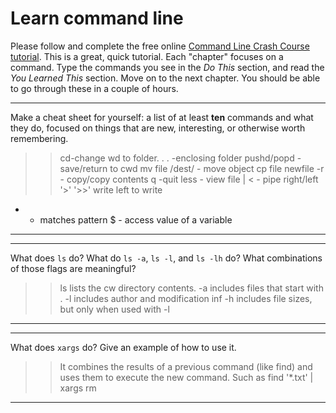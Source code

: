 # Learn command line

Please follow and complete the free online [Command Line Crash Course
tutorial](http://cli.learncodethehardway.org/book/). This is a great,
quick tutorial. Each "chapter" focuses on a command. Type the commands
you see in the _Do This_ section, and read the _You Learned This_
section. Move on to the next chapter. You should be able to go through
these in a couple of hours.


---

Make a cheat sheet for yourself: a list of at least **ten** commands and what they do, focused on things that are new, interesting, or otherwise worth remembering.

> > cd-change wd to folder. .
. -enclosing folder 
pushd/popd - save/return to cwd
mv file /dest/ - move object
cp file newfile -r - copy/copy contents
q -quit
less - view file
| < - pipe right/left
'>'  '>>' write left to write
* - matches pattern
$ - access value of a variable 


---


---

What does `ls` do? What do `ls -a`, `ls -l`, and `ls -lh` do? What combinations of those flags are meaningful?

> > ls lists the cw directory contents. -a includes files that start with . -l includes author and modification inf -h includes file sizes, but only when used with -l

---


---

What does `xargs` do? Give an example of how to use it.

> > It combines the results of a previous command (like find) and uses them to execute the new command. Such as find '*.txt' | xargs rm  

---

